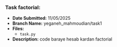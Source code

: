 ### Task factorial:
- **Date Submitted:** 11/05/2025
- **Branch Name:** yeganeh_mahmoudian/task1
- **Files:**
  - `task.py`
- **Description:**
  code baraye hesab kardan factorial
